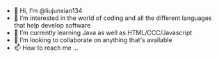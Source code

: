 - 👋 Hi, I’m @liujunxian134
- 👀 I’m interested in the world of coding and all the different languages that help develop software
- 🌱 I’m currently learning Java as well as HTML/CCC/Javascript
- 💞️ I’m looking to collaborate on anything that's available
- 📫 How to reach me ...

<!---
liujunxian134/liujunxian134 is a ✨ special ✨ repository because its `README.md` (this file) appears on your GitHub profile.
You can click the Preview link to take a look at your changes.
--->
